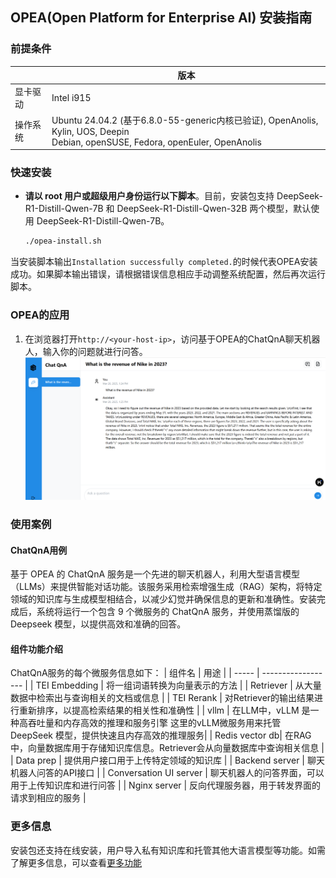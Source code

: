 ## OPEA(Open Platform for Enterprise AI) 安装指南
### 前提条件

|         | 版本               |
| -----   | ------------------ |
| 显卡驱动 | Intel i915       |
| 操作系统 | Ubuntu 24.04.2 (基于6.8.0-55-generic内核已验证), OpenAnolis, Kylin, UOS, Deepin <br> Debian, openSUSE, Fedora, openEuler, OpenAnolis  |

### 快速安装
- **请以 root 用户或超级用户身份运行以下脚本**。目前，安装包支持 DeepSeek-R1-Distill-Qwen-7B 和 DeepSeek-R1-Distill-Qwen-32B 两个模型，默认使用 DeepSeek-R1-Distill-Qwen-7B。
    ``` bash
    ./opea-install.sh
    ```
当安装脚本输出`Installation successfully completed.`的时候代表OPEA安装成功。如果脚本输出错误，请根据错误信息相应手动调整系统配置，然后再次运行脚本。

### OPEA的应用
1. 在浏览器打开`http://<your-host-ip>`，访问基于OPEA的ChatQnA聊天机器人，输入你的问题就进行问答。
	![](./doc/images/query.png)

### 使用案例
#### ChatQnA用例
基于 OPEA 的 ChatQnA 服务是一个先进的聊天机器人，利用大型语言模型（LLMs）来提供智能对话功能。该服务采用检索增强生成（RAG）架构，将特定领域的知识库与生成模型相结合，以减少幻觉并确保信息的更新和准确性。安装完成后，系统将运行一个包含 9 个微服务的 ChatQnA 服务，并使用蒸馏版的 Deepseek 模型，以提供高效和准确的回答。
#### 组件功能介绍
ChatQnA服务的每个微服务信息如下：
| 组件名          | 用途               |
| -----          | ------------------ |
| TEI Embedding  | 将一组词语转换为向量表示的方法   |
| Retriever      | 从大量数据中检索出与查询相关的文档或信息  |
| TEI Rerank     | 对Retriever的输出结果进行重新排序，以提高检索结果的相关性和准确性       |
| vllm           | 在LLM中，vLLM 是一种高吞吐量和内存高效的推理和服务引擎 这里的vLLM微服务用来托管 DeepSeek 模型，提供快速且内存高效的推理服务|
| Redis vector db| 在RAG中，向量数据库用于存储知识库信息。Retriever会从向量数据库中查询相关信息  |
| Data prep      | 提供用户接口用于上传特定领域的知识库  |
| Backend server | 聊天机器人问答的API接口  |
| Conversation UI server | 聊天机器人的问答界面，可以用于上传知识库和进行问答  |
| Nginx server   | 反向代理服务器，用于转发界面的请求到相应的服务  |

### 更多信息
安装包还支持在线安装，用户导入私有知识库和托管其他大语言模型等功能。如需了解更多信息，可以查看[更多功能](doc/details.md)


